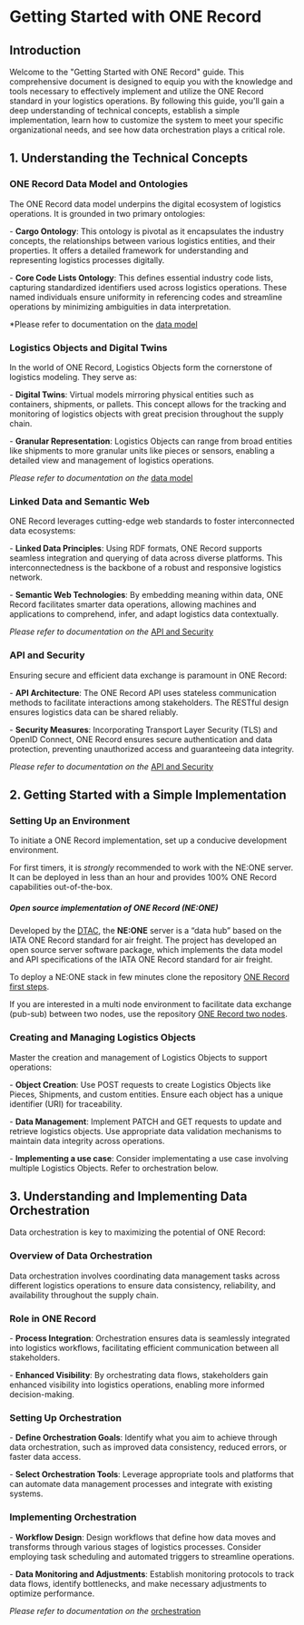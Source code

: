 # Getting Started with ONE Record

## Introduction

Welcome to the "Getting Started with ONE Record" guide. This comprehensive document is designed to equip you with the knowledge and tools necessary to effectively implement and utilize the ONE Record standard in your logistics operations. By following this guide, you'll gain a deep understanding of technical concepts, establish a simple implementation, learn how to customize the system to meet your specific organizational needs, and see how data orchestration plays a critical role.

## 1. Understanding the Technical Concepts

### ONE Record Data Model and Ontologies

The ONE Record data model underpins the digital ecosystem of logistics operations. It is grounded in two primary ontologies:

\- **Cargo Ontology**: This ontology is pivotal as it encapsulates the industry concepts, the relationships between various logistics entities, and their properties. It offers a detailed framework for understanding and representing logistics processes digitally.

\- **Core Code Lists Ontology**: This defines essential industry code lists, capturing standardized identifiers used across logistics operations. These named individuals ensure uniformity in referencing codes and streamline operations by minimizing ambiguities in data interpretation.

*Please refer to documentation on the [data model](https://iata-cargo.github.io/ONE-Record/development/Data-Model/)

### Logistics Objects and Digital Twins

In the world of ONE Record, Logistics Objects form the cornerstone of logistics modeling. They serve as:

\- **Digital Twins**: Virtual models mirroring physical entities such as containers, shipments, or pallets. This concept allows for the tracking and monitoring of logistics objects with great precision throughout the supply chain.

\- **Granular Representation**: Logistics Objects can range from broad entities like shipments to more granular units like pieces or sensors, enabling a detailed view and management of logistics operations.

*Please refer to documentation on the* [data model](https://iata-cargo.github.io/ONE-Record/development/Data-Model/)

### Linked Data and Semantic Web

ONE Record leverages cutting-edge web standards to foster interconnected data ecosystems:

\- **Linked Data Principles**: Using RDF formats, ONE Record supports seamless integration and querying of data across diverse platforms. This interconnectedness is the backbone of a robust and responsive logistics network.

\- **Semantic Web Technologies**: By embedding meaning within data, ONE Record facilitates smarter data operations, allowing machines and applications to comprehend, infer, and adapt logistics data contextually.

*Please refer to documentation on the* [API and Security](https://iata-cargo.github.io/ONE-Record/development/API-Security/)

### API and Security

Ensuring secure and efficient data exchange is paramount in ONE Record:

\- **API Architecture**: The ONE Record API uses stateless communication methods to facilitate interactions among stakeholders. The RESTful design ensures logistics data can be shared reliably.

\- **Security Measures**: Incorporating Transport Layer Security (TLS) and OpenID Connect, ONE Record ensures secure authentication and data protection, preventing unauthorized access and guaranteeing data integrity.

*Please refer to documentation on the* [API and Security](https://iata-cargo.github.io/ONE-Record/development/API-Security/)

## 2. Getting Started with a Simple Implementation

### Setting Up an Environment

To initiate a ONE Record implementation, set up a conducive development environment.

For first timers, it is *strongly* recommended to work with the NE:ONE server. It can be deployed in less than an hour and provides 100% ONE Record capabilities out-of-the-box.

##### Open source implementation of ONE Record (NE:ONE)

Developed by the [DTAC]( https://www.digital-testbed-air-cargo.com/), the **NE:ONE** server is a “data hub” based on the IATA ONE Record standard for air freight. The project has developed an open source server software package, which implements the data model and API specifications of the IATA ONE Record standard for air freight.

To deploy a NE:ONE stack in few minutes clone the repository [ONE Record first steps](https://github.com/IATA-Cargo/one-record-first-steps/tree/main).
 
If you are interested in a multi node environment to facilitate data exchange (pub-sub) between two nodes, use the repository [ONE Record two nodes](https://github.com/IATA-Cargo/one-record-two-nodes).

### Creating and Managing Logistics Objects

Master the creation and management of Logistics Objects to support operations:

\- **Object Creation**: Use POST requests to create Logistics Objects like Pieces, Shipments, and custom entities. Ensure each object has a unique identifier (URI) for traceability.

\- **Data Management**: Implement PATCH and GET requests to update and retrieve logistics objects. Use appropriate data validation mechanisms to maintain data integrity across operations.

\- **Implementing a use case**: Consider implementating a use case involving multiple Logistics Objects. Refer to orchestration below.

## 3. Understanding and Implementing Data Orchestration

Data orchestration is key to maximizing the potential of ONE Record:

### Overview of Data Orchestration

Data orchestration involves coordinating data management tasks across different logistics operations to ensure data consistency, reliability, and availability throughout the supply chain.

### Role in ONE Record

\- **Process Integration**: Orchestration ensures data is seamlessly integrated into logistics workflows, facilitating efficient communication between all stakeholders.

\- **Enhanced Visibility**: By orchestrating data flows, stakeholders gain enhanced visibility into logistics operations, enabling more informed decision-making.

### Setting Up Orchestration

\- **Define Orchestration Goals**: Identify what you aim to achieve through data orchestration, such as improved data consistency, reduced errors, or faster data access.

\- **Select Orchestration Tools**: Leverage appropriate tools and platforms that can automate data management processes and integrate with existing systems.

### Implementing Orchestration

\- **Workflow Design**: Design workflows that define how data moves and transforms through various stages of logistics processes. Consider employing task scheduling and automated triggers to streamline operations.

\- **Data Monitoring and Adjustments**: Establish monitoring protocols to track data flows, identify bottlenecks, and make necessary adjustments to optimize performance.

*Please refer to documentation on the* [orchestration](https://iata-cargo.github.io/ONE-Record/development/Orchestration/)



